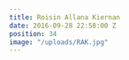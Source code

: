 ```yaml
---
title: Roisin Allana Kiernan
date: 2016-09-28 22:58:00 Z
position: 34
image: "/uploads/RAK.jpg"
---
```


